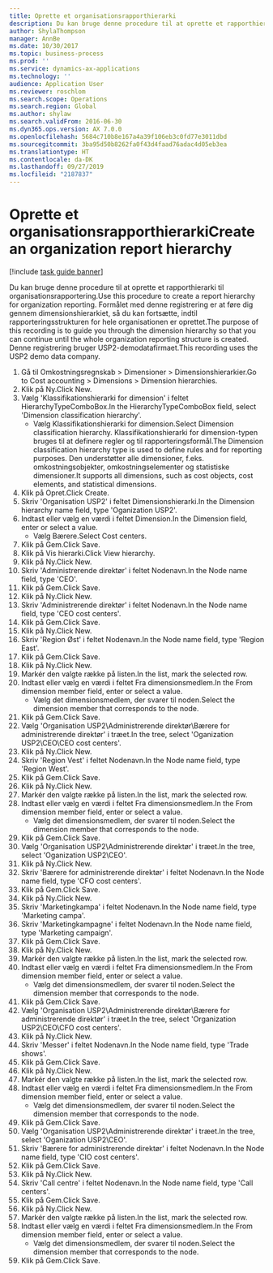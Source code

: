```yaml
---
title: Oprette et organisationsrapporthierarki
description: Du kan bruge denne procedure til at oprette et rapporthierarki til organisationsrapportering.
author: ShylaThompson
manager: AnnBe
ms.date: 10/30/2017
ms.topic: business-process
ms.prod: ''
ms.service: dynamics-ax-applications
ms.technology: ''
audience: Application User
ms.reviewer: roschlom
ms.search.scope: Operations
ms.search.region: Global
ms.author: shylaw
ms.search.validFrom: 2016-06-30
ms.dyn365.ops.version: AX 7.0.0
ms.openlocfilehash: 5684c710b8e167a4a39f106eb3c0fd77e3011dbd
ms.sourcegitcommit: 3ba95d50b8262fa0f43d4faad76adac4d05eb3ea
ms.translationtype: HT
ms.contentlocale: da-DK
ms.lasthandoff: 09/27/2019
ms.locfileid: "2187837"
---
```

# <a name="create-an-organization-report-hierarchy"></a><span data-ttu-id="61032-103">Oprette et organisationsrapporthierarki</span><span class="sxs-lookup"><span data-stu-id="61032-103">Create an organization report hierarchy</span></span>

[!include [task guide banner](../../includes/task-guide-banner.md)]

<span data-ttu-id="61032-104">Du kan bruge denne procedure til at oprette et rapporthierarki til organisationsrapportering.</span><span class="sxs-lookup"><span data-stu-id="61032-104">Use this procedure to create a report hierarchy for organization reporting.</span></span> <span data-ttu-id="61032-105">Formålet med denne registrering er at føre dig gennem dimensionshierarkiet, så du kan fortsætte, indtil rapporteringsstrukturen for hele organisationen er oprettet.</span><span class="sxs-lookup"><span data-stu-id="61032-105">The purpose of this recording is to guide you through the dimension hierarchy so that you can continue until the whole organization reporting structure is created.</span></span> <span data-ttu-id="61032-106">Denne registrering bruger USP2-demodatafirmaet.</span><span class="sxs-lookup"><span data-stu-id="61032-106">This recording uses the USP2 demo data company.</span></span>

1. <span data-ttu-id="61032-107">Gå til Omkostningsregnskab > Dimensioner > Dimensionshierarkier.</span><span class="sxs-lookup"><span data-stu-id="61032-107">Go to Cost accounting > Dimensions > Dimension hierarchies.</span></span>
2. <span data-ttu-id="61032-108">Klik på Ny.</span><span class="sxs-lookup"><span data-stu-id="61032-108">Click New.</span></span>
3. <span data-ttu-id="61032-109">Vælg 'Klassifikationshierarki for dimension' i feltet HierarchyTypeComboBox.</span><span class="sxs-lookup"><span data-stu-id="61032-109">In the HierarchyTypeComboBox field, select 'Dimension classification hierarchy'.</span></span>
    * <span data-ttu-id="61032-110">Vælg Klassifikationshierarki for dimension.</span><span class="sxs-lookup"><span data-stu-id="61032-110">Select Dimension classification hierarchy.</span></span> <span data-ttu-id="61032-111">Klassifikationshierarki for dimension-typen bruges til at definere regler og til rapporteringsformål.</span><span class="sxs-lookup"><span data-stu-id="61032-111">The Dimension classification hierarchy type is used to define rules and for reporting purposes.</span></span> <span data-ttu-id="61032-112">Den understøtter alle dimensioner, f.eks. omkostningsobjekter, omkostningselementer og statistiske dimensioner.</span><span class="sxs-lookup"><span data-stu-id="61032-112">It supports all dimensions, such as cost objects, cost elements, and statistical dimensions.</span></span>  
4. <span data-ttu-id="61032-113">Klik på Opret.</span><span class="sxs-lookup"><span data-stu-id="61032-113">Click Create.</span></span>
5. <span data-ttu-id="61032-114">Skriv 'Organisation USP2' i feltet Dimensionshierarki.</span><span class="sxs-lookup"><span data-stu-id="61032-114">In the Dimension hierarchy name field, type 'Oganization USP2'.</span></span>
6. <span data-ttu-id="61032-115">Indtast eller vælg en værdi i feltet Dimension.</span><span class="sxs-lookup"><span data-stu-id="61032-115">In the Dimension field, enter or select a value.</span></span>
    * <span data-ttu-id="61032-116">Vælg Bærere.</span><span class="sxs-lookup"><span data-stu-id="61032-116">Select Cost centers.</span></span>  
7. <span data-ttu-id="61032-117">Klik på Gem.</span><span class="sxs-lookup"><span data-stu-id="61032-117">Click Save.</span></span>
8. <span data-ttu-id="61032-118">Klik på Vis hierarki.</span><span class="sxs-lookup"><span data-stu-id="61032-118">Click View hierarchy.</span></span>
9. <span data-ttu-id="61032-119">Klik på Ny.</span><span class="sxs-lookup"><span data-stu-id="61032-119">Click New.</span></span>
10. <span data-ttu-id="61032-120">Skriv 'Administrerende direktør' i feltet Nodenavn.</span><span class="sxs-lookup"><span data-stu-id="61032-120">In the Node name field, type 'CEO'.</span></span>
11. <span data-ttu-id="61032-121">Klik på Gem.</span><span class="sxs-lookup"><span data-stu-id="61032-121">Click Save.</span></span>
12. <span data-ttu-id="61032-122">Klik på Ny.</span><span class="sxs-lookup"><span data-stu-id="61032-122">Click New.</span></span>
13. <span data-ttu-id="61032-123">Skriv 'Administrerende direktør' i feltet Nodenavn.</span><span class="sxs-lookup"><span data-stu-id="61032-123">In the Node name field, type 'CEO cost centers'.</span></span>
14. <span data-ttu-id="61032-124">Klik på Gem.</span><span class="sxs-lookup"><span data-stu-id="61032-124">Click Save.</span></span>
15. <span data-ttu-id="61032-125">Klik på Ny.</span><span class="sxs-lookup"><span data-stu-id="61032-125">Click New.</span></span>
16. <span data-ttu-id="61032-126">Skriv 'Region Øst' i feltet Nodenavn.</span><span class="sxs-lookup"><span data-stu-id="61032-126">In the Node name field, type 'Region East'.</span></span>
17. <span data-ttu-id="61032-127">Klik på Gem.</span><span class="sxs-lookup"><span data-stu-id="61032-127">Click Save.</span></span>
18. <span data-ttu-id="61032-128">Klik på Ny.</span><span class="sxs-lookup"><span data-stu-id="61032-128">Click New.</span></span>
19. <span data-ttu-id="61032-129">Markér den valgte række på listen.</span><span class="sxs-lookup"><span data-stu-id="61032-129">In the list, mark the selected row.</span></span>
20. <span data-ttu-id="61032-130">Indtast eller vælg en værdi i feltet Fra dimensionsmedlem.</span><span class="sxs-lookup"><span data-stu-id="61032-130">In the From dimension member field, enter or select a value.</span></span>
    * <span data-ttu-id="61032-131">Vælg det dimensionsmedlem, der svarer til noden.</span><span class="sxs-lookup"><span data-stu-id="61032-131">Select the dimension member that corresponds to the node.</span></span>  
21. <span data-ttu-id="61032-132">Klik på Gem.</span><span class="sxs-lookup"><span data-stu-id="61032-132">Click Save.</span></span>
22. <span data-ttu-id="61032-133">Vælg 'Organisation USP2\Administrerende direktør\Bærere for administrerende direktør' i træet.</span><span class="sxs-lookup"><span data-stu-id="61032-133">In the tree, select 'Oganization USP2\CEO\CEO cost centers'.</span></span>
23. <span data-ttu-id="61032-134">Klik på Ny.</span><span class="sxs-lookup"><span data-stu-id="61032-134">Click New.</span></span>
24. <span data-ttu-id="61032-135">Skriv 'Region Vest' i feltet Nodenavn.</span><span class="sxs-lookup"><span data-stu-id="61032-135">In the Node name field, type 'Region West'.</span></span>
25. <span data-ttu-id="61032-136">Klik på Gem.</span><span class="sxs-lookup"><span data-stu-id="61032-136">Click Save.</span></span>
26. <span data-ttu-id="61032-137">Klik på Ny.</span><span class="sxs-lookup"><span data-stu-id="61032-137">Click New.</span></span>
27. <span data-ttu-id="61032-138">Markér den valgte række på listen.</span><span class="sxs-lookup"><span data-stu-id="61032-138">In the list, mark the selected row.</span></span>
28. <span data-ttu-id="61032-139">Indtast eller vælg en værdi i feltet Fra dimensionsmedlem.</span><span class="sxs-lookup"><span data-stu-id="61032-139">In the From dimension member field, enter or select a value.</span></span>
    * <span data-ttu-id="61032-140">Vælg det dimensionsmedlem, der svarer til noden.</span><span class="sxs-lookup"><span data-stu-id="61032-140">Select the dimension member that corresponds to the node.</span></span>  
29. <span data-ttu-id="61032-141">Klik på Gem.</span><span class="sxs-lookup"><span data-stu-id="61032-141">Click Save.</span></span>
30. <span data-ttu-id="61032-142">Vælg 'Organisation USP2\Administrerende direktør' i træet.</span><span class="sxs-lookup"><span data-stu-id="61032-142">In the tree, select 'Oganization USP2\CEO'.</span></span>
31. <span data-ttu-id="61032-143">Klik på Ny.</span><span class="sxs-lookup"><span data-stu-id="61032-143">Click New.</span></span>
32. <span data-ttu-id="61032-144">Skriv 'Bærere for administrerende direktør' i feltet Nodenavn.</span><span class="sxs-lookup"><span data-stu-id="61032-144">In the Node name field, type 'CFO cost centers'.</span></span>
33. <span data-ttu-id="61032-145">Klik på Gem.</span><span class="sxs-lookup"><span data-stu-id="61032-145">Click Save.</span></span>
34. <span data-ttu-id="61032-146">Klik på Ny.</span><span class="sxs-lookup"><span data-stu-id="61032-146">Click New.</span></span>
35. <span data-ttu-id="61032-147">Skriv 'Marketingkampa' i feltet Nodenavn.</span><span class="sxs-lookup"><span data-stu-id="61032-147">In the Node name field, type 'Marketing campa'.</span></span>
36. <span data-ttu-id="61032-148">Skriv 'Marketingkampagne' i feltet Nodenavn.</span><span class="sxs-lookup"><span data-stu-id="61032-148">In the Node name field, type 'Marketing campaign'.</span></span>
37. <span data-ttu-id="61032-149">Klik på Gem.</span><span class="sxs-lookup"><span data-stu-id="61032-149">Click Save.</span></span>
38. <span data-ttu-id="61032-150">Klik på Ny.</span><span class="sxs-lookup"><span data-stu-id="61032-150">Click New.</span></span>
39. <span data-ttu-id="61032-151">Markér den valgte række på listen.</span><span class="sxs-lookup"><span data-stu-id="61032-151">In the list, mark the selected row.</span></span>
40. <span data-ttu-id="61032-152">Indtast eller vælg en værdi i feltet Fra dimensionsmedlem.</span><span class="sxs-lookup"><span data-stu-id="61032-152">In the From dimension member field, enter or select a value.</span></span>
    * <span data-ttu-id="61032-153">Vælg det dimensionsmedlem, der svarer til noden.</span><span class="sxs-lookup"><span data-stu-id="61032-153">Select the dimension member that corresponds to the node.</span></span>  
41. <span data-ttu-id="61032-154">Klik på Gem.</span><span class="sxs-lookup"><span data-stu-id="61032-154">Click Save.</span></span>
42. <span data-ttu-id="61032-155">Vælg 'Organisation USP2\Administrerende direktør\Bærere for administrerende direktør' i træet.</span><span class="sxs-lookup"><span data-stu-id="61032-155">In the tree, select 'Organization USP2\CEO\CFO cost centers'.</span></span>
43. <span data-ttu-id="61032-156">Klik på Ny.</span><span class="sxs-lookup"><span data-stu-id="61032-156">Click New.</span></span>
44. <span data-ttu-id="61032-157">Skriv 'Messer' i feltet Nodenavn.</span><span class="sxs-lookup"><span data-stu-id="61032-157">In the Node name field, type 'Trade shows'.</span></span>
45. <span data-ttu-id="61032-158">Klik på Gem.</span><span class="sxs-lookup"><span data-stu-id="61032-158">Click Save.</span></span>
46. <span data-ttu-id="61032-159">Klik på Ny.</span><span class="sxs-lookup"><span data-stu-id="61032-159">Click New.</span></span>
47. <span data-ttu-id="61032-160">Markér den valgte række på listen.</span><span class="sxs-lookup"><span data-stu-id="61032-160">In the list, mark the selected row.</span></span>
48. <span data-ttu-id="61032-161">Indtast eller vælg en værdi i feltet Fra dimensionsmedlem.</span><span class="sxs-lookup"><span data-stu-id="61032-161">In the From dimension member field, enter or select a value.</span></span>
    * <span data-ttu-id="61032-162">Vælg det dimensionsmedlem, der svarer til noden.</span><span class="sxs-lookup"><span data-stu-id="61032-162">Select the dimension member that corresponds to the node.</span></span>  
49. <span data-ttu-id="61032-163">Klik på Gem.</span><span class="sxs-lookup"><span data-stu-id="61032-163">Click Save.</span></span>
50. <span data-ttu-id="61032-164">Vælg 'Organisation USP2\Administrerende direktør' i træet.</span><span class="sxs-lookup"><span data-stu-id="61032-164">In the tree, select 'Oganization USP2\CEO'.</span></span>
51. <span data-ttu-id="61032-165">Skriv 'Bærere for administrerende direktør' i feltet Nodenavn.</span><span class="sxs-lookup"><span data-stu-id="61032-165">In the Node name field, type 'CIO cost centers'.</span></span>
52. <span data-ttu-id="61032-166">Klik på Gem.</span><span class="sxs-lookup"><span data-stu-id="61032-166">Click Save.</span></span>
53. <span data-ttu-id="61032-167">Klik på Ny.</span><span class="sxs-lookup"><span data-stu-id="61032-167">Click New.</span></span>
54. <span data-ttu-id="61032-168">Skriv 'Call centre' i feltet Nodenavn.</span><span class="sxs-lookup"><span data-stu-id="61032-168">In the Node name field, type 'Call centers'.</span></span>
55. <span data-ttu-id="61032-169">Klik på Gem.</span><span class="sxs-lookup"><span data-stu-id="61032-169">Click Save.</span></span>
56. <span data-ttu-id="61032-170">Klik på Ny.</span><span class="sxs-lookup"><span data-stu-id="61032-170">Click New.</span></span>
57. <span data-ttu-id="61032-171">Markér den valgte række på listen.</span><span class="sxs-lookup"><span data-stu-id="61032-171">In the list, mark the selected row.</span></span>
58. <span data-ttu-id="61032-172">Indtast eller vælg en værdi i feltet Fra dimensionsmedlem.</span><span class="sxs-lookup"><span data-stu-id="61032-172">In the From dimension member field, enter or select a value.</span></span>
    * <span data-ttu-id="61032-173">Vælg det dimensionsmedlem, der svarer til noden.</span><span class="sxs-lookup"><span data-stu-id="61032-173">Select the dimension member that corresponds to the node.</span></span>  
59. <span data-ttu-id="61032-174">Klik på Gem.</span><span class="sxs-lookup"><span data-stu-id="61032-174">Click Save.</span></span>

